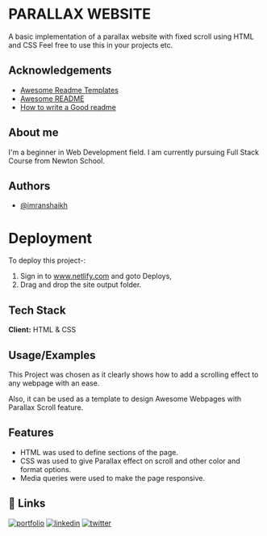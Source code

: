 
# PARALLAX WEBSITE

A basic implementation of a parallax website with fixed scroll using HTML and CSS Feel free to use this in your projects etc.



## Acknowledgements

 - [Awesome Readme Templates](https://awesomeopensource.com/project/elangosundar/awesome-README-templates)
 - [Awesome README](https://github.com/matiassingers/awesome-readme)
 - [How to write a Good readme](https://bulldogjob.com/news/449-how-to-write-a-good-readme-for-your-github-project)


## About me
I'm a beginner in Web Development field. I am currently pursuing Full Stack Course from Newton School.

## Authors

- [@imranshaikh](https://github.com/Imrans8168)

# Deployment

To deploy this project-:

1) Sign in to www.netlify.com and goto Deploys,
2) Drag and drop the site output folder.
## Tech Stack

**Client:** HTML & CSS



## Usage/Examples

This Project was chosen as it clearly shows how to add a scrolling effect to any webpage with an ease.

Also, it can be used as a template to design Awesome Webpages with Parallax Scroll feature.


## Features

- HTML was used to define sections of the page.
- CSS was used to give Parallax effect on scroll and other color and format options.
- Media queries were used to make the page responsive.


## 🔗 Links
[![portfolio](https://img.shields.io/badge/my_portfolio-000?style=for-the-badge&logo=ko-fi&logoColor=white)](https://imranshaikh.netlify.app/)
[![linkedin](https://img.shields.io/badge/linkedin-0A66C2?style=for-the-badge&logo=linkedin&logoColor=white)](https://www.linkedin.com/in/imran-shaikh-136673229/)
[![twitter](https://img.shields.io/badge/twitter-1DA1F2?style=for-the-badge&logo=twitter&logoColor=white)](https://twitter.com/shaikhimran8168)

